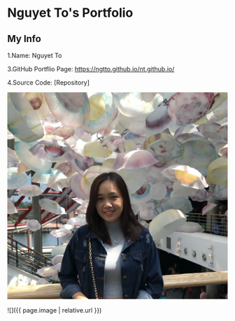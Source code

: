 # Nguyet To's Portfolio
## My Info
1.Name: Nguyet To

3.GitHub Portflio Page: https://ngtto.github.io/nt.github.io/

4.Source Code: [Repository]

![](/docs/assets/IMG_2653.png)

![]({{ page.image | relative.url }})

